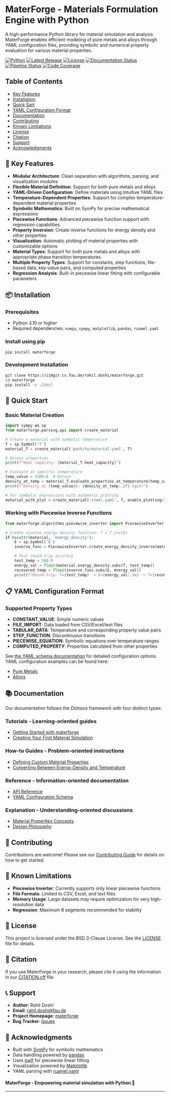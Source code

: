 # MaterForge - Materials Formulation Engine with Python

A high-performance Python library for material simulation and analysis. MaterForge enables efficient modeling of pure metals and alloys through YAML configuration files, providing symbolic and numerical property evaluation for various material properties.

[![Python](https://img.shields.io/badge/python-3.10+-blue.svg)](https://www.python.org/downloads/)
[![Latest Release](https://i10git.cs.fau.de/rahil.doshi/materforge/-/badges/release.svg)](https://i10git.cs.fau.de/rahil.doshi/materforge/-/releases)
[![License](https://img.shields.io/badge/license-BSD%203--Clause-blue.svg)](LICENSE)
[![Documentation Status](https://readthedocs.org/projects/materforge/badge/)](https://materforge.readthedocs.io/)
[![Pipeline Status](https://i10git.cs.fau.de/rahil.doshi/materforge/badges/master/pipeline.svg)](https://i10git.cs.fau.de/rahil.doshi/materforge/-/pipelines)
[![Code Coverage](https://i10git.cs.fau.de/rahil.doshi/materforge/badges/master/coverage.svg)](https://i10git.cs.fau.de/rahil.doshi/materforge/-/commits/master)

## Table of Contents
- [Key Features](#-key-features)
- [Installation](#-installation)
- [Quick Sart](#-quick-start)
- [YAML Configuration Format](#-yaml-configuration-format)
- [Documentation](#-documentation)
- [Contributing](#-contributing)
- [Known Limitations](#-known-limitations)
- [License](#-license)
- [Citation](#-citation)
- [Support](#-support)
- [Acknowledgments](#-acknowledgments)

## 🚀 Key Features
- **Modular Architecture**: Clean separation with algorithms, parsing, and visualization modules
- **Flexible Material Definition**: Support for both pure metals and alloys
- **YAML-Driven Configuration**: Define materials using intuitive YAML files
- **Temperature-Dependent Properties**: Support for complex temperature-dependent material properties
- **Symbolic Mathematics**: Built on SymPy for precise mathematical expressions
- **Piecewise Functions**: Advanced piecewise function support with regression capabilities
- **Property Inversion**: Create inverse functions for energy density and other properties
- **Visualization**: Automatic plotting of material properties with customizable options
- **Material Types**: Support for both pure metals and alloys with appropriate phase transition temperatures
- **Multiple Property Types**: Support for constants, step functions, file-based data, key-value pairs, and computed properties
- **Regression Analysis**: Built-in piecewise linear fitting with configurable parameters

## 📦 Installation
### Prerequisites
- Python 3.10 or higher
- Required dependencies: `numpy`, `sympy`, `matplotlib`, `pandas`, `ruamel.yaml`

### Install using pip
```
pip install materforge
```
### Development Installation
```bash
git clone https://i10git.cs.fau.de/rahil.doshi/materforge.git
cd materforge
pip install -e .[dev]
```

## 🏃 Quick Start
### Basic Material Creation

```python
import sympy as sp
from materforge.parsing.api import create_material

# Create a material with symbolic temperature
T = sp.Symbol('T')
material_T = create_material('path/to/material.yaml', T)

# Access properties
print(f"Heat capacity: {material_T.heat_capacity}")

# Evaluate at specific temperature
temp_value = 1500.0  # Kelvin
density_at_temp = material_T.evaluate_properties_at_temperature(temp_value)
print(f"Density at {temp_value}K: {density_at_temp:.2f} kg/m³")

# For symbolic expressions with automatic plotting
material_with_plot = create_material('steel.yaml', T, enable_plotting=True)
```
### Working with Piecewise Inverse Functions

```python
from materforge.algorithms.piecewise_inverter import PiecewiseInverter

# Create inverse energy density function: T = f_inv(E)
if hasattr(material, 'energy_density'):
    E = sp.Symbol('E')
    inverse_func = PiecewiseInverter.create_energy_density_inverse(material, 'E')

    # Test round-trip accuracy
    test_temp = 500.0
    energy_val = float(material.energy_density.subs(T, test_temp))
    recovered_temp = float(inverse_func.subs(E, energy_val))
    print(f"Round-trip: T={test_temp} -> E={energy_val:.2e} -> T={recovered_temp:.2f}")
```

## 📋 YAML Configuration Format
### Supported Property Types
- **CONSTANT_VALUE**: Simple numeric values
- **FILE_IMPORT**: Data loaded from CSV/Excel/text files
- **TABULAR_DATA**: Temperature and corresponding property value pairs
- **STEP_FUNCTION**: Discontinuous transitions
- **PIECEWISE_EQUATION**: Symbolic equations over temperature ranges
- **COMPUTED_PROPERTY**: Properties calculated from other properties

See [the YAML schema documentation](docs/reference/yaml_schema.md) for detailed configuration options.
YAML configuration examples can be found here:
- [Pure Metals](src/materforge/data/materials/pure_metals/Al/Al.yaml)
- [Alloys](src/materforge/data/materials/alloys/1.4301/1.4301.yaml)

## 📚 Documentation
Our documentation follows the _Diátaxis_ framework with four distinct types:
### Tutorials - Learning-oriented guides
- [Getting Started with materforge](docs/tutorials/getting_started.md)
- [Creating Your First Material Simulation](docs/tutorials/first_simulation.md)
### How-to Guides - Problem-oriented instructions
- [Defining Custom Material Properties](docs/how-to/define_materials.md)
- [Converting Between Energy Density and Temperature](docs/how-to/energy_temperature_conversion.md)
### Reference - Information-oriented documentation
- [API Reference](docs/reference/api)
- [YAML Configuration Schema](docs/reference/yaml_schema.md)
### Explanation - Understanding-oriented discussions
- [Material Properties Concepts](docs/explanation/material_properties.md)
- [Design Philosophy](docs/explanation/design_philosophy.md)

## 🤝 Contributing
Contributions are welcome! Please see our [Contributing Guide](CONTRIBUTING.md) for details on how to get started.

## 🐛 Known Limitations
- **Piecewise Inverter**: Currently supports only linear piecewise functions
- **File Formats**: Limited to CSV, Excel, and text files
- **Memory Usage**: Large datasets may require optimization for very high-resolution data
- **Regression**: Maximum 8 segments recommended for stability

## 📄 License
This project is licensed under the BSD 3-Clause License. See the [LICENSE](LICENSE) file for details.

## 📖 Citation
If you use MaterForge in your research, please cite it using the information in our [CITATION.cff](CITATION.cff) file.

## 📞 Support
- **Author**: Rahil Doshi
- **Email**: rahil.doshi@fau.de
- **Project Homepage**: [materforge](https://i10git.cs.fau.de/rahil.doshi/materforge)
- **Bug Tracker**: [Issues](https://i10git.cs.fau.de/rahil.doshi/materforge/-/issues)

## 🙏 Acknowledgments
- Built with [SymPy](https://www.sympy.org/) for symbolic mathematics
- Data handling powered by [pandas](https://pandas.pydata.org/)
- Uses [pwlf](https://github.com/cjekel/piecewise_linear_fit_py) for piecewise linear fitting
- Visualization powered by [Matplotlib](https://matplotlib.org/)
- YAML parsing with [ruamel.yaml](https://yaml.dev/doc/ruamel.yaml/)

#### MaterForge - Empowering material simulation with Python 🚀

---
